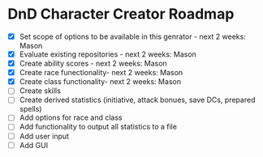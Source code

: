 # DnD Character Creator Roadmap
- [X] Set scope of options to be available in this genrator - next 2 weeks: Mason
- [X] Evaluate existing repositories - next 2 weeks: Mason
- [X] Create ability scores - next 2 weeks: Mason
- [X] Create race funectionality- next 2 weeks: Mason
- [X] Create class functionality- next 2 weeks: Mason
- [ ] Create skills
- [ ] Create derived statistics (initiative, attack bonues, save DCs, prepared spells)
- [ ] Add options for race and class
- [ ] Add functionality to output all statistics to a file
- [ ] Add user input
- [ ] Add GUI

